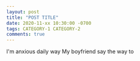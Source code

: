 ```yaml
---
layout: post
title: "POST TITLE"
date: 2020-11-xx 10:30:00 -0700
tags: CATEGORY-1 CATEGORY-2
comments: true
---
```




I'm anxious daily way
My boyfriend say the way to
